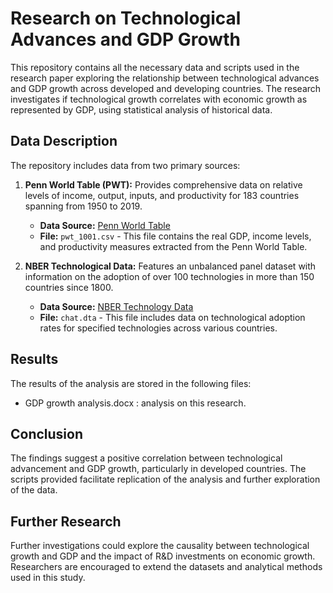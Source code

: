 # Research on Technological Advances and GDP Growth

This repository contains all the necessary data and scripts used in the research paper exploring the relationship between technological advances and GDP growth across developed and developing countries. The research investigates if technological growth correlates with economic growth as represented by GDP, using statistical analysis of historical data.

## Data Description

The repository includes data from two primary sources:

1. **Penn World Table (PWT):** Provides comprehensive data on relative levels of income, output, inputs, and productivity for 183 countries spanning from 1950 to 2019.
   - **Data Source:** [Penn World Table](https://www.rug.nl/ggdc/productivity/pwt/)
   - **File:** `pwt_1001.csv` - This file contains the real GDP, income levels, and productivity measures extracted from the Penn World Table.

2. **NBER Technological Data:** Features an unbalanced panel dataset with information on the adoption of over 100 technologies in more than 150 countries since 1800.
   - **Data Source:** [NBER Technology Data](https://data.nber.org/data-appendix/w15319/)
   - **File:** `chat.dta` - This file includes data on technological adoption rates for specified technologies across various countries.

## Results

The results of the analysis are stored in the following files:
- GDP growth analysis.docx : analysis on this research.

## Conclusion

The findings suggest a positive correlation between technological advancement and GDP growth, particularly in developed countries. The scripts provided facilitate replication of the analysis and further exploration of the data.

## Further Research

Further investigations could explore the causality between technological growth and GDP and the impact of R&D investments on economic growth. Researchers are encouraged to extend the datasets and analytical methods used in this study.


